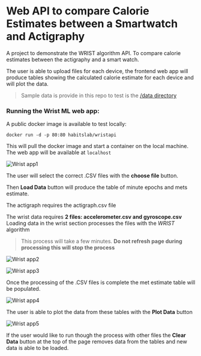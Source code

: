 # Web API to compare Calorie Estimates between a Smartwatch and Actigraphy

A project to demonstrate the WRIST algorithm API. To compare calorie estimates between the actigraphy and a smart watch.

The user is able to upload files for each device, the frontend web app will produce tables showing the calculated calorie estimate for each device and will plot the data.

> Sample data is provide in this repo to test is the  [/data directory](data)

### Running the Wrist ML web app:

A public docker image is available to test locally:
 
```docker run -d -p 80:80 habitslab/wristapi```

This will pull the docker image and start a container on the local machine.
The web app will be available at ```localhost```

![Wrist app1](/images/app-1.jpg)

The user will select the correct .CSV files with the **choose file** button.

Then **Load Data** button will produce the table of minute epochs and mets estimate.

The actigraph requires the actigraph.csv file

The wrist data requires **2 files: accelerometer.csv and gyroscope.csv**
Loading data in the wrist section processes the files with the *WRIST* algorithm
> This process will take a few minutes. **Do not refresh page during processing this will stop the process**

![Wrist app2](/images/app-2.jpg)

![Wrist app3](/images/app-3.jpg)

Once the processing of the .CSV files is complete the met estimate table will be populated.

![Wrist app4](/images/app-4.jpg)

The user is able to plot the data from these tables with the **Plot Data** button

![Wrist app5](/images/app-5.jpg)

If the user would like to run though the process with other files the **Clear Data** button at the top of the page removes data from the tables and new data is able to be loaded. 




